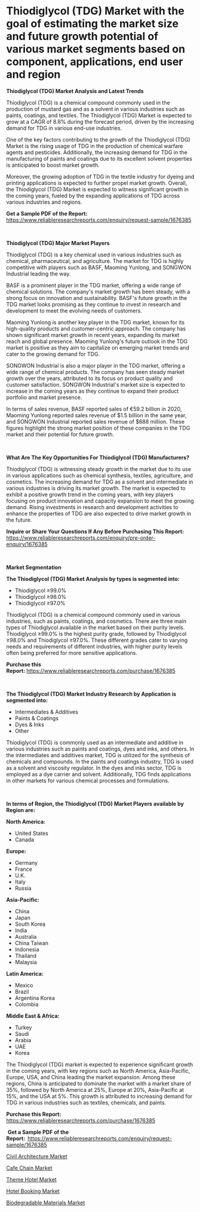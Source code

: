 <p><h1>Thiodiglycol (TDG) Market with the goal of estimating the market size and future growth potential of various market segments based on component, applications, end user and region</h1></p><p><strong>Thiodiglycol (TDG) Market Analysis and Latest Trends</strong></p>
<p><p>Thiodiglycol (TDG) is a chemical compound commonly used in the production of mustard gas and as a solvent in various industries such as paints, coatings, and textiles. The Thiodiglycol (TDG) Market is expected to grow at a CAGR of 8.8% during the forecast period, driven by the increasing demand for TDG in various end-use industries. </p><p>One of the key factors contributing to the growth of the Thiodiglycol (TDG) Market is the rising usage of TDG in the production of chemical warfare agents and pesticides. Additionally, the increasing demand for TDG in the manufacturing of paints and coatings due to its excellent solvent properties is anticipated to boost market growth. </p><p>Moreover, the growing adoption of TDG in the textile industry for dyeing and printing applications is expected to further propel market growth. Overall, the Thiodiglycol (TDG) Market is expected to witness significant growth in the coming years, fueled by the expanding applications of TDG across various industries and regions.</p></p>
<p><strong>Get a Sample PDF of the Report:&nbsp;</strong> <a href="https://www.reliableresearchreports.com/enquiry/request-sample/1676385">https://www.reliableresearchreports.com/enquiry/request-sample/1676385</a></p>
<p>&nbsp;</p>
<p><strong>Thiodiglycol (TDG) Major Market Players</strong></p>
<p><p>Thiodiglycol (TDG) is a key chemical used in various industries such as chemical, pharmaceutical, and agriculture. The market for TDG is highly competitive with players such as BASF, Maoming Yunlong, and SONGWON Industrial leading the way.</p><p>BASF is a prominent player in the TDG market, offering a wide range of chemical solutions. The company's market growth has been steady, with a strong focus on innovation and sustainability. BASF's future growth in the TDG market looks promising as they continue to invest in research and development to meet the evolving needs of customers.</p><p>Maoming Yunlong is another key player in the TDG market, known for its high-quality products and customer-centric approach. The company has shown significant market growth in recent years, expanding its market reach and global presence. Maoming Yunlong's future outlook in the TDG market is positive as they aim to capitalize on emerging market trends and cater to the growing demand for TDG.</p><p>SONGWON Industrial is also a major player in the TDG market, offering a wide range of chemical products. The company has seen steady market growth over the years, attributed to its focus on product quality and customer satisfaction. SONGWON Industrial's market size is expected to increase in the coming years as they continue to expand their product portfolio and market presence.</p><p>In terms of sales revenue, BASF reported sales of €59.2 billion in 2020, Maoming Yunlong reported sales revenue of $1.5 billion in the same year, and SONGWON Industrial reported sales revenue of $688 million. These figures highlight the strong market position of these companies in the TDG market and their potential for future growth.</p></p>
<p>&nbsp;</p>
<p><strong>What Are The Key Opportunities For Thiodiglycol (TDG) Manufacturers?</strong></p>
<p><p>Thiodiglycol (TDG) is witnessing steady growth in the market due to its use in various applications such as chemical synthesis, textiles, agriculture, and cosmetics. The increasing demand for TDG as a solvent and intermediate in various industries is driving its market growth. The market is expected to exhibit a positive growth trend in the coming years, with key players focusing on product innovation and capacity expansion to meet the growing demand. Rising investments in research and development activities to enhance the properties of TDG are also expected to drive market growth in the future.</p></p>
<p><strong>Inquire or Share Your Questions If Any Before Purchasing This Report:</strong> <a href="https://www.reliableresearchreports.com/enquiry/pre-order-enquiry/1676385">https://www.reliableresearchreports.com/enquiry/pre-order-enquiry/1676385</a></p>
<p>&nbsp;</p>
<p><strong>Market Segmentation</strong></p>
<p><strong>The Thiodiglycol (TDG) Market Analysis by types is segmented into:</strong></p>
<p><ul><li>Thiodiglycol ≥99.0%</li><li>Thiodiglycol ≥98.0%</li><li>Thiodiglycol ≥97.0%</li></ul></p>
<p><p>Thiodiglycol (TDG) is a chemical compound commonly used in various industries, such as paints, coatings, and cosmetics. There are three main types of Thiodiglycol available in the market based on their purity levels. Thiodiglycol ≥99.0% is the highest purity grade, followed by Thiodiglycol ≥98.0% and Thiodiglycol ≥97.0%. These different grades cater to varying needs and requirements of different industries, with higher purity levels often being preferred for more sensitive applications.</p></p>
<p><strong>Purchase this Report:&nbsp;</strong><a href="https://www.reliableresearchreports.com/purchase/1676385">https://www.reliableresearchreports.com/purchase/1676385</a></p>
<p>&nbsp;</p>
<p><strong>The Thiodiglycol (TDG) Market Industry Research by Application is segmented into:</strong></p>
<p><ul><li>Intermediates & Additives</li><li>Paints & Coatings</li><li>Dyes & Inks</li><li>Other</li></ul></p>
<p><p>Thiodiglycol (TDG) is commonly used as an intermediate and additive in various industries such as paints and coatings, dyes and inks, and others. In the intermediates and additives market, TDG is utilized for the synthesis of chemicals and compounds. In the paints and coatings industry, TDG is used as a solvent and viscosity regulator. In the dyes and inks sector, TDG is employed as a dye carrier and solvent. Additionally, TDG finds applications in other markets for various chemical processes and formulations.</p></p>
<p>&nbsp;</p>
<p><strong>In terms of Region, the Thiodiglycol (TDG) Market Players available by Region are:</strong></p>
<p>
    <p> <strong> North America: </strong>
        <ul>
            <li>United States</li>
            <li>Canada</li>
        </ul>
        </p> 
    <p> <strong> Europe: </strong>
        <ul>
            <li>Germany</li>
            <li>France</li>
            <li>U.K.</li>
            <li>Italy</li>
            <li>Russia</li>
        </ul>
        </p> 
    <p> <strong> Asia-Pacific: </strong>
        <ul>
            <li>China</li>
            <li>Japan</li>
            <li>South Korea</li>
            <li>India</li>
            <li>Australia</li>
            <li>China Taiwan</li>
            <li>Indonesia</li>
            <li>Thailand</li>
            <li>Malaysia</li>
        </ul>
        </p> 
    <p> <strong> Latin America: </strong>
        <ul>
            <li>Mexico</li>
            <li>Brazil</li>
            <li>Argentina Korea</li>
            <li>Colombia</li>
        </ul>
        </p> 
    <p> <strong> Middle East & Africa: </strong>
        <ul>
            <li>Turkey</li>
            <li>Saudi</li>
            <li>Arabia</li>
            <li>UAE</li>
            <li>Korea</li>
        </ul>
    </p>
    </p>
<p><p>The Thiodiglycol (TDG) market is expected to experience significant growth in the coming years, with key regions such as North America, Asia-Pacific, Europe, USA, and China leading the market expansion. Among these regions, China is anticipated to dominate the market with a market share of 35%, followed by North America at 25%, Europe at 20%, Asia-Pacific at 15%, and the USA at 5%. This growth is attributed to increasing demand for TDG in various industries such as textiles, chemicals, and paints.</p></p>
<p><strong>Purchase this Report: </strong><a href="https://www.reliableresearchreports.com/purchase/1676385">https://www.reliableresearchreports.com/purchase/1676385</a></p>
<p>&nbsp;<strong>Get a Sample PDF of the Report:&nbsp;&nbsp;</strong><a href="https://www.reliableresearchreports.com/enquiry/request-sample/1676385">https://www.reliableresearchreports.com/enquiry/request-sample/1676385</a></p>
<p><strong></strong></p>
<p><p><a href="https://medium.com/@karinaokon98/analyzing-civil-architecture-market-global-industry-perspective-and-forecast-2024-to-2031-38828cce8464">Civil Architecture Market</a></p><p><a href="https://medium.com/@karinaokon98/cafe-chain-market-trends-forecast-and-competitive-analysis-to-2031-4cbf02534749">Cafe Chain Market</a></p><p><a href="https://medium.com/@karinaokon98/theme-hotel-market-furnishes-information-on-market-share-market-trends-and-market-growth-49d25ec5a724">Theme Hotel Market</a></p><p><a href="https://medium.com/@karinaokon98/hotel-booking-market-outlook-industry-overview-and-forecast-2024-to-2031-abef94ee11d6">Hotel Booking Market</a></p><p><a href="https://github.com/nicholepatriciadoylenwnrjr0/Market-Research-Report-List-1/blob/main/biodegradable-materials-market.md">Biodegradable Materials Market</a></p></p>